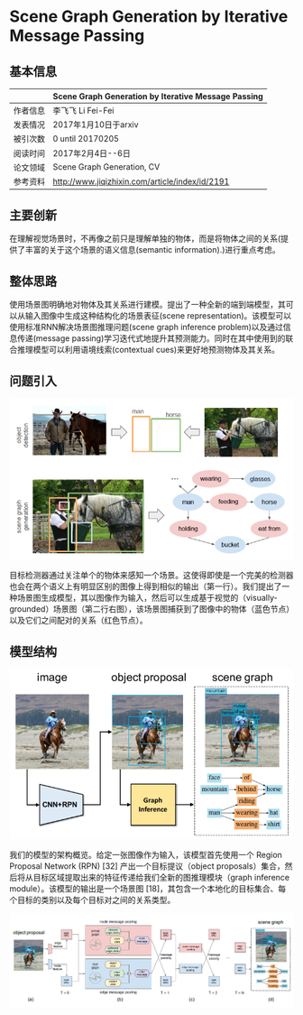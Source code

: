 #  Scene Graph Generation by Iterative Message Passing

## 基本信息
|               | Scene Graph Generation by Iterative Message Passing |
| ------------- | -------------            |
| 作者信息  | 李飞飞 Li Fei-Fei             |
| 发表情况 | 2017年1月10日于arxiv           |
| 被引次数 | 0 until 20170205              |
| 阅读时间 | 2017年2月4日--6日              |
| 论文领域 | Scene Graph Generation, CV    |
| 参考资料 | http://www.jiqizhixin.com/article/index/id/2191 |
## 主要创新
在理解视觉场景时，不再像之前只是理解单独的物体，而是将物体之间的关系(提供了丰富的关于这个场景的语义信息(semantic information).)进行重点考虑。
## 整体思路
使用场景图明确地对物体及其关系进行建模。提出了一种全新的端到端模型，其可以从输入图像中生成这种结构化的场景表征(scene representation)。该模型可以使用标准RNN解决场景图推理问题(scene graph inference problem)以及通过信息传递(message passing)学习迭代式地提升其预测能力。同时在其中使用到的联合推理模型可以利用语境线索(contextual cues)来更好地预测物体及其关系。
## 问题引入
![物体间关系的场景图生成引入](./img/物体间关系的场景图生成引入.png)

目标检测器通过关注单个的物体来感知一个场景。这使得即使是一个完美的检测器也会在两个语义上有明显区别的图像上得到相似的输出（第一行）。我们提出了一种场景图生成模型，其以图像作为输入，然后可以生成基于视觉的（visually-grounded）场景图（第二行右图），该场景图捕获到了图像中的物体（蓝色节点）以及它们之间配对的关系（红色节点）。
## 模型结构
![模型架构概览](./img/模型架构.png)

我们的模型的架构概览。给定一张图像作为输入，该模型首先使用一个 Region Proposal Network (RPN) [32] 产出一个目标提议（object proposals）集合，然后将从目标区域提取出来的特征传递给我们全新的图推理模块（graph inference module）。该模型的输出是一个场景图 [18]，其包含一个本地化的目标集合、每个目标的类别以及每个目标对之间的关系类型。

![模型架构图示](./img/模型架构图示.png)
